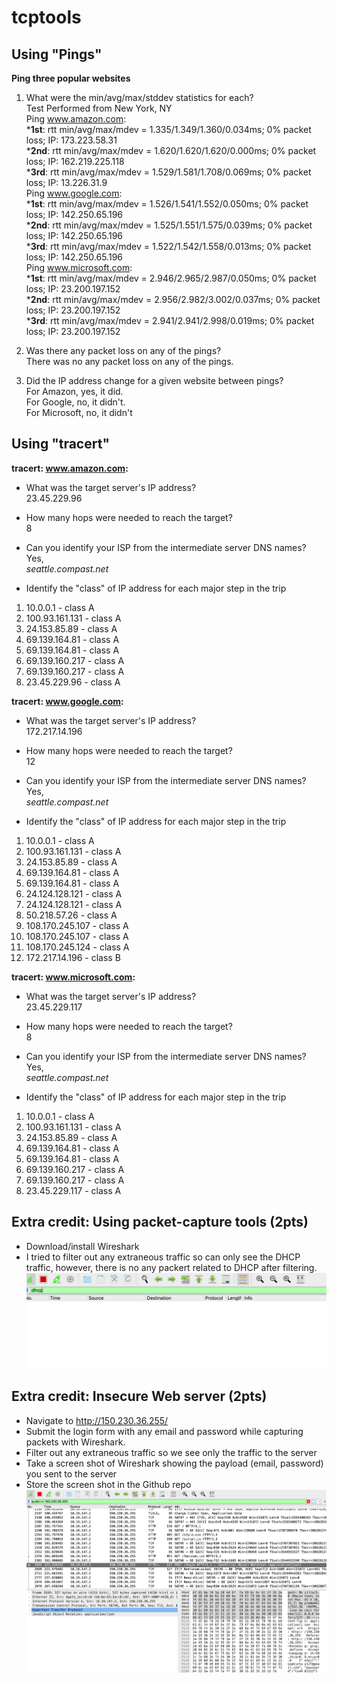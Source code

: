 # tcptools
## Using "Pings"
**Ping three popular websites**
1. What were the min/avg/max/stddev statistics for each?\
Test Performed from New York, NY \
Ping www.amazon.com: \
***1st**: rtt min/avg/max/mdev = 1.335/1.349/1.360/0.034ms;            0% packet loss;   IP: 173.223.58.31\
***2nd**: rtt min/avg/max/mdev = 1.620/1.620/1.620/0.000ms;            0% packet loss;   IP: 162.219.225.118\
***3rd**: rtt min/avg/max/mdev = 1.529/1.581/1.708/0.069ms;            0% packet loss;   IP: 13.226.31.9\
 Ping www.google.com: \
***1st**: rtt min/avg/max/mdev = 1.526/1.541/1.552/0.050ms;                    0% packet loss;   IP: 142.250.65.196\
***2nd**: rtt min/avg/max/mdev = 1.525/1.551/1.575/0.039ms;                    0% packet loss;   IP: 142.250.65.196\
***3rd**: rtt min/avg/max/mdev = 1.522/1.542/1.558/0.013ms;                    0% packet loss;   IP: 142.250.65.196\
 Ping www.microsoft.com: \
***1st**: rtt min/avg/max/mdev = 2.946/2.965/2.987/0.050ms;    0% packet loss;   IP: 23.200.197.152\
***2nd**: rtt min/avg/max/mdev = 2.956/2.982/3.002/0.037ms;    0% packet loss;   IP: 23.200.197.152\
***3rd**: rtt min/avg/max/mdev = 2.941/2.941/2.998/0.019ms;    0% packet loss;   IP: 23.200.197.152

2. Was there any packet loss on any of the pings?\
There was no any packet loss on any of the pings.

3. Did the IP address change for a given website between pings?\
For Amazon, yes, it did. \
For Google, no, it didn't. \
For Microsoft, no, it didn't

## Using "tracert"
**tracert: www.amazon.com:** 
* What was the target server's IP address? \
23.45.229.96

* How many hops were needed to reach the target? \
8

* Can you identify your ISP from the intermediate server DNS names? \
Yes, \
*seattle.compast.net*

* Identify the "class" of IP address for each major step in the trip
1. 10.0.0.1 - class A
2. 100.93.161.131 - class A
3. 24.153.85.89 - class A
4. 69.139.164.81 - class A
5. 69.139.164.81 - class A
6. 69.139.160.217 - class A
7. 69.139.160.217 - class A
8. 23.45.229.96 - class A

**tracert: www.google.com:** 
* What was the target server's IP address? \
172.217.14.196

* How many hops were needed to reach the target? \
12

* Can you identify your ISP from the intermediate server DNS names? \
Yes, \
*seattle.compast.net* 

* Identify the "class" of IP address for each major step in the trip
1. 10.0.0.1 - class A
2. 100.93.161.131 - class A
3. 24.153.85.89 - class A
4. 69.139.164.81 - class A
5. 69.139.164.81 - class A
6. 24.124.128.121 - class A
7. 24.124.128.121 - class A
8. 50.218.57.26 - class A
9. 108.170.245.107 - class A
10. 108.170.245.107 - class A
11. 108.170.245.124 - class A
12. 172.217.14.196 - class B

**tracert: www.microsoft.com:** 
* What was the target server's IP address? \
23.45.229.117
* How many hops were needed to reach the target? \
8
* Can you identify your ISP from the intermediate server DNS names? \
Yes, \
*seattle.compast.net*

* Identify the "class" of IP address for each major step in the trip
1. 10.0.0.1 - class A
2. 100.93.161.131 - class A
3. 24.153.85.89 - class A
4. 69.139.164.81 - class A
5. 69.139.164.81 - class A
6. 69.139.160.217 - class A
7. 69.139.160.217 - class A
8. 23.45.229.117 - class A

## Extra credit: Using packet-capture tools (2pts)
* Download/install Wireshark
* I tried to filter out any extraneous traffic so can only see the DHCP traffic, however, there is no any packert related to DHCP after filtering.
![test image1](dhcp.png)

## Extra credit: Insecure Web server (2pts)
* Navigate to http://150.230.36.255/
* Submit the login form with any email and password while capturing packets with Wireshark.
* Filter out any extraneous traffic so we see only the traffic to the server
* Take a screen shot of Wireshark showing the payload (email, password) you sent to the server
* Store the screen shot in the Github repo
![test image2](login.png)
